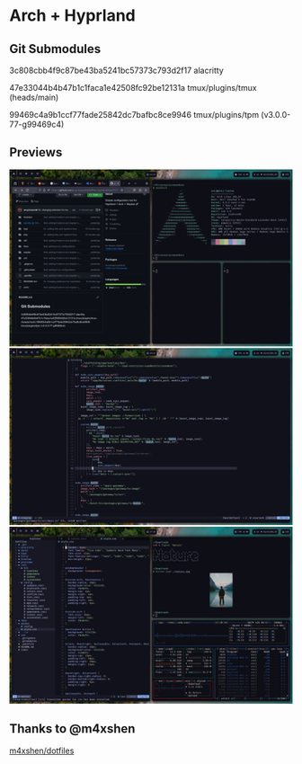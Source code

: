 # Arch + Hyprland

## Git Submodules

3c808cbb4f9c87be43ba5241bc57373c793d2f17 alacritty

47e33044b4b47b1c1faca1e42508fc92be12131a tmux/plugins/tmux (heads/main)

99469c4a9b1ccf77fade25842dc7bafbc8ce9946 tmux/plugins/tpm (v3.0.0-77-g99469c4)


## Previews

![](./previews/2023-11-29-143325_hyprshot.png)
![](./previews/2023-11-29-143437_hyprshot.png)
![](./previews/2023-12-02-172824_hyprshot.png)


## Thanks to @m4xshen
[m4xshen/dotfiles](https://github.com/m4xshen/dotfiles)
